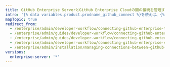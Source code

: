 ```yaml
---
title: GitHub Enterprise ServerとGitHub Enterprise Cloudの間の接続を管理する
intro: '{% data variables.product.prodname_github_connect %}を使えば、{% data variables.product.prodname_dotcom_the_website %}で、{% data variables.product.product_location_enterprise %}と{% data variables.product.prodname_ghe_cloud %}のOrganizationまたはEnterpriseアカウントの特定の機能やデータを共有できます。'
mapTopic: true
redirect_from:
  - /enterprise/admin/developer-workflow/connecting-github-enterprise-to-github-com
  - /enterprise/admin/guides/developer-workflow/connecting-github-enterprise-and-github-com/
  - /enterprise/admin/guides/developer-workflow/connecting-github-enterprise-server-and-github-com/
  - /enterprise/admin/developer-workflow/connecting-github-enterprise-server-and-githubcom/
  - /enterprise/admin/installation/managing-connections-between-github-enterprise-server-and-github-enterprise-cloud
versions:
  enterprise-server: '*'
---
```



